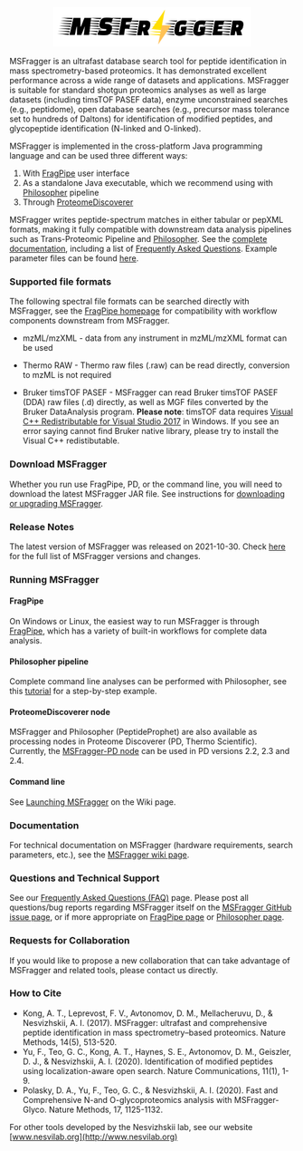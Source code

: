 <div align="center">
<img src="images/msfragger-logo.png" width="350px"/>
</div>

MSFragger is an ultrafast database search tool for peptide identification in mass spectrometry-based proteomics. It has demonstrated excellent performance across a wide range of datasets and applications. MSFragger is suitable for standard shotgun proteomics analyses as well as large datasets (including timsTOF PASEF data), enzyme unconstrained searches (e.g., peptidome), open database searches (e.g., precursor mass tolerance set to hundreds of Daltons) for identification of modified peptides, and glycopeptide identification (N-linked and O-linked).  

MSFragger is implemented in the cross-platform Java programming language and can be used three different ways:

1. With [FragPipe](https://fragpipe.nesvilab.org) user interface
2. As a standalone Java executable, which we recommend using with [Philosopher](https://philosopher.nesvilab.org/) pipeline
3. Through [ProteomeDiscoverer](https://www.nesvilab.org/PD-Nodes/)

MSFragger writes peptide-spectrum matches in either tabular or pepXML formats, making it fully compatible with downstream data analysis pipelines such as Trans-Proteomic Pipeline and [Philosopher](https://nesvilab.github.io/philosopher/).  See the [complete documentation](https://github.com/Nesvilab/MSFragger/wiki), including a list of [Frequently Asked Questions](https://github.com/Nesvilab/MSFragger/wiki/Frequently-Asked-Questions). Example parameter files can be found [here](https://github.com/Nesvilab/MSFragger/tree/master/parameter_files).

### Supported file formats
The following spectral file formats can be searched directly with MSFragger, see the [FragPipe homepage](https://fragpipe.nesvilab.org/) for compatibility with workflow components downstream from MSFragger.

* mzML/mzXML - data from any instrument in mzML/mzXML format can be used

* Thermo RAW - Thermo raw files (.raw) can be read directly, conversion to mzML is not required

* Bruker timsTOF PASEF - MSFragger can read Bruker timsTOF PASEF (DDA) raw files (.d) directly, as well as MGF files converted by the Bruker DataAnalysis program. **Please note**: timsTOF data requires [Visual C++ Redistributable for Visual Studio 2017](https://aka.ms/vs/16/release/VC_redist.x64.exe) in Windows. If you see an error saying cannot find Bruker native library, please try to install the Visual C++ redistibutable.

### Download MSFragger 
Whether you run use FragPipe, PD, or the command line, you will need to download the latest MSFragger JAR file. See instructions for [downloading or upgrading MSFragger](https://github.com/Nesvilab/MSFragger/wiki/Preparing-MSFragger#Downloading-MSFragger).

### Release Notes
The latest version of MSFragger was released on 2021-10-30.
Check [here](CHANGELOG.md) for the full list of MSFragger versions and changes.

### Running MSFragger

#### FragPipe
On Windows or Linux, the easiest way to run MSFragger is through [FragPipe](https://fragpipe.nesvilab.org), which has a variety of built-in workflows for complete data analysis. 

#### Philosopher pipeline
Complete command line analyses can be performed with Philosopher, see this [tutorial](https://github.com/Nesvilab/philosopher/wiki/Simple-Data-Analysis) for a step-by-step example.

#### ProteomeDiscoverer node
MSFragger and Philosopher (PeptideProphet) are also available as processing nodes in Proteome Discoverer (PD, Thermo Scientific). Currently, the [MSFragger-PD node](https://www.nesvilab.org/PD-Nodes/) can be used in PD versions 2.2, 2.3 and 2.4.

#### Command line
See [Launching MSFragger](https://github.com/Nesvilab/MSFragger/wiki/Launching-MSFragger) on the Wiki page.

### Documentation
For technical documentation on MSFragger (hardware requirements, search parameters, etc.), see the [MSFragger wiki page](https://github.com/Nesvilab/MSFragger/wiki).

### Questions and Technical Support
See our [Frequently Asked Questions (FAQ)](https://github.com/Nesvilab/MSFragger/wiki/Frequently-Asked-Questions) page.
Please post all questions/bug reports regarding MSFragger itself on the [MSFragger GitHub issue page](https://github.com/Nesvilab/MSFragger/issues), or if more appropriate on [FragPipe page](https://github.com/Nesvilab/FragPipe) or [Philosopher page](https://github.com/Nesvilab/philosopher).

### Requests for Collaboration
If you would like to propose a new collaboration that can take advantage of MSFragger and related tools, please contact us directly. 

### How to Cite
- Kong, A. T., Leprevost, F. V., Avtonomov, D. M., Mellacheruvu, D., & Nesvizhskii, A. I. (2017). MSFragger: ultrafast and comprehensive peptide identification in mass spectrometry–based proteomics. Nature Methods, 14(5), 513-520.
- Yu, F., Teo, G. C., Kong, A. T., Haynes, S. E., Avtonomov, D. M., Geiszler, D. J., & Nesvizhskii, A. I. (2020). Identification of modified peptides using localization-aware open search. Nature Communications, 11(1), 1-9.
- Polasky, D. A., Yu, F., Teo, G. C., & Nesvizhskii, A. I. (2020). Fast and Comprehensive N-and O-glycoproteomics analysis with MSFragger-Glyco. Nature Methods, 17, 1125-1132.

For other tools developed by the Nesvizhskii lab, see our website [www.nesvilab.org](http://www.nesvilab.org)
